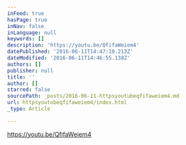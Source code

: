 ```yaml
---
inFeed: true
hasPage: true
inNav: false
inLanguage: null
keywords: []
description: 'https://youtu.be/QfifaWeiem4'
datePublished: '2016-06-11T14:47:18.213Z'
dateModified: '2016-06-11T14:46:55.138Z'
authors: []
publisher: null
title: ''
author: []
starred: false
sourcePath: _posts/2016-06-11-httpsyoutubeqfifaweiem4.md
url: httpsyoutubeqfifaweiem4/index.html
_type: Article

---
```

https://youtu.be/QfifaWeiem4